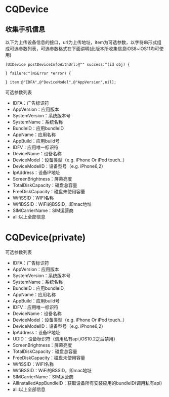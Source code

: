 # CQDevice
## 收集手机信息
以下为上传设备信息的接口，url为上传地址，item为可选参数，以字符串形式组成可选参数列表，可选参数格式在下面讲明(此版本所收集信息iOS8~iOS11均可使用)
```
[UIDevice postDeviceInfoWithUrl:@"" success:^(id obj) {

} failure:^(NSError *error) {

} item:@"IDFA",@"DeviceModel",@"AppVersion",nil];
```
可选参数列表
* IDFA：广告标识符
* AppVersion：应用版本
* SystemVersion：系统版本号
* SystemName：系统名称
* BundleID：应用bundleID
* AppName：应用名称
* AppBuild：应用build号
* IDFV：应用唯一标识符
* DeviceName：设备名称
* DeviceModel：设备类型（e.g. iPhone Or iPod touch..）
* DeviceModelID：设备型号（e.g. iPhone6,2）
* IpAddress：设备IP地址
* ScreenBrightness：屏幕亮度
* TotalDiskCapacity：磁盘总容量
* FreeDiskCapacity：磁盘未使用容量
* WifiSSID：WIFI名称
* WifiBSSID：WiFi的BSSID，即mac地址
* SIMCarrierName：SIM运营商
* all:以上全部信息

# CQDevice(private)
可选参数列表
* IDFA：广告标识符
* AppVersion：应用版本
* SystemVersion：系统版本号
* SystemName：系统名称
* BundleID：应用bundleID
* AppName：应用名称
* AppBuild：应用build号
* IDFV：应用唯一标识符
* DeviceName：设备名称
* DeviceModel：设备类型（e.g. iPhone Or iPod touch..）
* DeviceModelID：设备型号（e.g. iPhone6,2）
* IpAddress：设备IP地址
* UDID：设备标识符（调用私有api,iOS10.2之后禁用）
* ScreenBrightness：屏幕亮度
* TotalDiskCapacity：磁盘总容量
* FreeDiskCapacity：磁盘未使用容量
* WifiSSID：WIFI名称
* WifiBSSID：WiFi的BSSID，即mac地址
* SIMCarrierName：SIM运营商
* AllInstalledAppBundleID：获取设备所有安装应用的bundleID(调用私有api)
* all:以上全部信息

